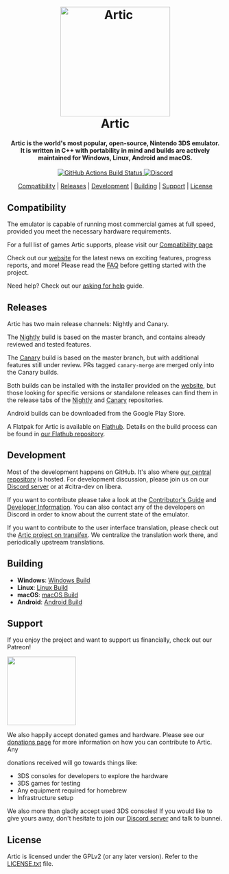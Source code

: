 <h1 align="center">
  <br>
  <a href="https://artic-emu.org/"><img src="https://i.imgur.com/crKbNDX.png" alt="Artic" width="256"></a>
  <br>
  <b>Artic</b>
  <br>
</h1>

<h4 align="center"><b>Artic</b> is the world's most popular, open-source, Nintendo 3DS emulator.
<br>
It is written in C++ with portability in mind and builds are actively maintained for Windows, Linux, Android and macOS.
</h4>

<p align="center">
    <a href="https://github.com/citra-emu/citra/actions/">
        <img src="https://github.com/citra-emu/citra/workflows/citra-ci/badge.svg"
            alt="GitHub Actions Build Status">
    </a>
    <a href="https://discord.gg/FAXfZV9">
        <img src="https://img.shields.io/discord/220740965957107713?color=%237289DA&label=Artic&logo=discord&logoColor=white"
            alt="Discord">
    </a>
</p>

<p align="center">
  <a href="#compatibility">Compatibility</a> |
  <a href="#releases">Releases</a> |
  <a href="#development">Development</a> |
  <a href="#building">Building</a> |
  <a href="#support">Support</a> |
  <a href="#license">License</a>
</p>


## Compatibility

The emulator is capable of running most commercial games at full speed, provided you meet the necessary hardware requirements.

For a full list of games Artic supports, please visit our [Compatibility page](https://artic-emu.org/game/)

Check out our [website](https://artic-emu.org/) for the latest news on exciting features, progress reports, and more!
Please read the [FAQ](https://artic-emu.org/wiki/faq/) before getting started with the project.

Need help? Check out our [asking for help](https://artic-emu.org/help/reference/asking/) guide.

## Releases

Artic has two main release channels: Nightly and Canary.

The [Nightly](https://github.com/AURA-69/artic-nightly) build is based on the master branch, and contains already reviewed and tested features.

The [Canary](https://github.com/AURA-69/artic-canary) build is based on the master branch, but with additional features still under review. PRs tagged `canary-merge` are merged only into the Canary builds.

Both builds can be installed with the installer provided on the [website](https://artic-emu.org/download/), but those looking for specific versions or standalone releases can find them in the release tabs of the [Nightly](https://github.com/AURA-69/artic-nightly/releases) and [Canary](https://github.com/AURA-69/artic-canary/releases) repositories.

Android builds can be downloaded from the Google Play Store.

A Flatpak for Artic is available on [Flathub](https://flathub.org/apps/details/org.citra_emu.citra). Details on the build process can be found in [our Flathub repository](https://github.com/flathub/org.citra_emu.citra).

## Development

Most of the development happens on GitHub. It's also where [our central repository](https://github.com/citra-emu/citra) is hosted.
For development discussion, please join us on our [Discord server](https://artic-emu.org/discord/) or at #citra-dev on libera.

If you want to contribute please take a look at the [Contributor's Guide](https://github.com/AURA-69/artic/wiki/Contributing) and [Developer Information](https://github.com/AURA-69/artic/wiki/Developer-Information). You can also contact any of the developers on Discord in order to know about the current state of the emulator.

If you want to contribute to the user interface translation, please check out the [Artic project on transifex](https://www.transifex.com/citra/citra). We centralize the translation work there, and periodically upstream translations.

## Building

* __Windows__: [Windows Build](https://github.com/AURA-69/artic/wiki/Building-For-Windows)
* __Linux__: [Linux Build](https://github.com/AURA-69/artic/wiki/Building-For-Linux)
* __macOS__: [macOS Build](https://github.com/AURA-69/artic/wiki/Building-for-macOS)
* __Android__: [Android Build](https://github.com/AURA-69/artic/wiki/Building-for-Android)


## Support

If you enjoy the project and want to support us financially, check out our Patreon!

<a href="https://www.patreon.com/citraemu">
    <img src="https://c5.patreon.com/external/logo/become_a_patron_button@2x.png" width="160">
</a>

We also happily accept donated games and hardware.
Please see our [donations page](https://artic-emu.org/donate/) for more information on how you can contribute to Artic.
Any

 donations received will go towards things like:
* 3DS consoles for developers to explore the hardware
* 3DS games for testing
* Any equipment required for homebrew
* Infrastructure setup

We also more than gladly accept used 3DS consoles! If you would like to give yours away, don't hesitate to join our [Discord server](https://artic-emu.org/discord/) and talk to bunnei.


## License

Artic is licensed under the GPLv2 (or any later version). Refer to the [LICENSE.txt](https://github.com/citra-emu/citra/blob/master/license.txt) file.
